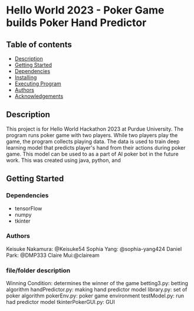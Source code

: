 # Hello World 2023 - Poker Game builds Poker Hand Predictor

## Table of contents
* [Description](#description)
* [Getting Started](#getting_started)
* [Dependencies](#dependencies)
* [Installing](#installing)
* [Executing Program](#executing_program)
* [Authors](#authors)
* [Acknowledgements](#acknowledgements)

## Description
This project is for Hello World Hackathon 2023 at Purdue University. The program runs poker game with two players. While two players play the game, the program collects playing data. The data is used to train deep learning model that predicts player's hand from their actions during poker game. This model can be used to as a part of AI poker bot in the future work. This was created using java, python, and

## Getting Started

  ### Dependencies
  * tensorFlow
  * numpy
  * tkinter

  ### Authors
  Keisuke Nakamura: @Keisuke54
  Sophia Yang: @sophia-yang424
  Daniel Park: @DMP333
  Claire Mui:@claiream

  ### file/folder description
  Winning Condition: determines the winner of the game 
  betting3.py: betting algorithm 
  handPredictor.py: making hand predictor model 
  library.py: set of poker algorithm
  pokerEnv.py: poker game environment
  testModel.py: run had predictor model
  tkinterPokerGUI.py: GUI
